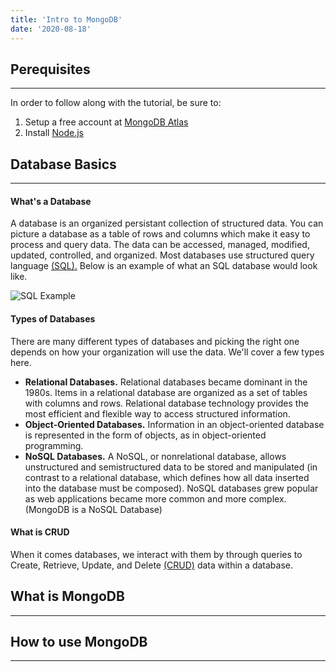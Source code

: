 ```yaml
---
title: 'Intro to MongoDB'
date: '2020-08-18'
---
```

## Perequisites
---
In order to follow along with the tutorial, be sure to:
1. Setup a free account at [MongoDB Atlas](https://www.mongodb.com/cloud/atlas)
2. Install [Node.js](https://nodejs.org/en/download/)

## Database Basics
---
#### What's a Database
A database is an organized persistant collection of structured data. You can 
picture a database as a table of rows and columns which make it easy to process
and query data. The data can be accessed, managed, modified, updated,
controlled, and organized. Most databases use structured query language [(SQL).](https://www.w3schools.com/sql/)
Below is an example of what an SQL database would look like.

![SQL Example](/images/db.png "SQL Example")

#### Types of Databases
There are many different types of databases and picking the right one depends
on how your organization will use the data. We'll cover a few types here.
* **Relational Databases.** Relational databases became dominant in the 1980s. 
Items in a relational database are organized as a set of tables with columns
and rows. Relational database technology provides the most efficient and 
flexible way to access structured information.
* **Object-Oriented Databases.** Information in an object-oriented database 
is represented in the form of objects, as in object-oriented programming.
* **NoSQL Databases.** A NoSQL, or nonrelational database, allows unstructured and 
semistructured data to be stored and manipulated (in contrast to a relational 
database, which defines how all data inserted into the database must be 
composed). NoSQL databases grew popular as web applications became more common 
and more complex. (MongoDB is a NoSQL Database)

#### What is CRUD
When it comes databases, we interact with them by through queries to Create,
Retrieve, Update, and Delete [(CRUD)](https://www.codecademy.com/articles/what-is-crud) 
data within a database.

## What is MongoDB
---
## How to use MongoDB
---